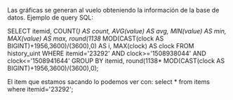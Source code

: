 Las gráficas se generan al vuelo obteniendo la información de la base de datos.
Ejemplo de query SQL:

SELECT
  itemid,
  COUNT(*) AS count,
  AVG(value) AS avg,
  MIN(value) AS min,
  MAX(value) AS max,
  round(1138* MOD(CAST(clock AS BIGINT)+1956,3600)/(3600),0) AS i,
  MAX(clock) AS clock
FROM
  history_uint
WHERE
  itemid='23292' AND
  clock>='1508938044' AND
  clock<='1508941644'
GROUP BY
  itemid,
  round(1138* MOD(CAST(clock AS BIGINT)+1956,3600)/(3600),0);


El item que estamos sacando lo podemos ver con:
select * from items where itemid='23292';

